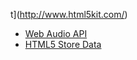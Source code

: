 t](http://www.html5kit.com/)
* [Web Audio API](http://chimera.labs.oreilly.com/books/1234000001552/index.html)
* [HTML5 Store Data](http://www.sitepoint.com/html5-browser-storage-past-present-future/)
